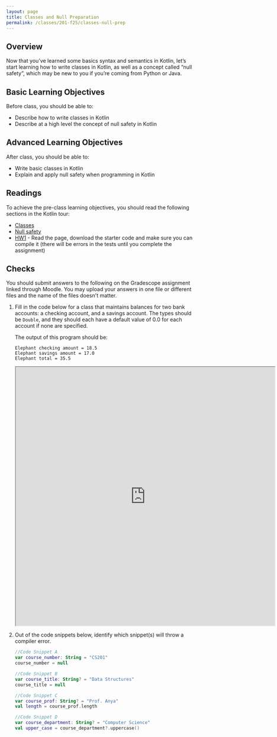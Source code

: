 ```yaml
---
layout: page
title: Classes and Null Preparation
permalink: /classes/201-f25/classes-null-prep
---
```


## Overview
Now that you’ve learned some basics syntax and semantics in Kotlin, let’s start learning how to write classes in Kotlin, as well as a concept called “null safety”, which may be new to you if you’re coming from Python or Java.

## Basic Learning Objectives
Before class, you should be able to:
* Describe how to write classes in Kotlin
* Describe at a high level the concept of null safety in Kotlin

## Advanced Learning Objectives
After class, you should be able to:
* Write basic classes in Kotlin
* Explain and apply null safety when programming in Kotlin

## Readings
To achieve the pre-class learning objectives, you should read the following sections in the Kotlin tour:

* [Classes](https://kotlinlang.org/docs/kotlin-tour-classes.html)
* [Null safety](https://kotlinlang.org/docs/kotlin-tour-null-safety.html)
* [HW1](hw1) - Read the page, download the starter code and make sure you can compile it (there will be errors in the tests until you complete the assignment)


## Checks
You should submit answers to the following on the Gradescope assignment linked through Moodle. You may upload your answers in one file or different files and the name of the files doesn't matter.
1. Fill in the code below for a class that maintains balances for two bank accounts: a checking account, and a savings account. The types should be `Double`, and they should each have a default value of 0.0 for each account if none are specified.

    The output of this program should be:
    ```
    Elephant checking amount = 18.5
    Elephant savings amount = 17.0
    Elephant total = 35.5
    ```
    <iframe src="https://pl.kotl.in/4ffgXyuEj" width="700" height="700"></iframe>

2. Out of the code snippets below, identify which snippet(s) will throw a compiler error.

    ```kotlin
    //Code Snippet A
    var course_number: String = "CS201"
    course_number = null

    //Code Snippet B
    var course_title: String? = "Data Structures"
    course_title = null

    //Code Snippet C
    var course_prof: String? = "Prof. Anya"
    val length = course_prof.length

    //Code Snippet D
    var course_department: String? = "Computer Science"
    val upper_case = course_department?.uppercase()
    ```

